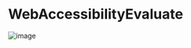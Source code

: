 # WebAccessibilityEvaluate
![image](https://github.com/Shi0205/WebAccessibilityEvaluate/assets/113345322/4caf6bf3-c4e8-4dc1-b259-8d9308d9057c)

